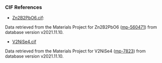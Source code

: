 ### CIF References
- [Zn2B2PbO6.cif](Zn2B2PbO6.cif):

Data retrieved from the Materials Project for Zn2B2PbO6 ([mp-560471](https://next-gen.materialsproject.org/materials/mp-560471)) from database version v2021.11.10.

- [V2NiSe4.cif](V2NiSe4.cif)

Data retrieved from the Materials Project for V2NiSe4 ([mp-7823]([https://next-gen.materialsproject.org/materials/mp-560471](https://next-gen.materialsproject.org/materials/mp-7823))) from database version v2021.11.10.
